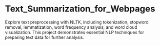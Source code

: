 # Text_Summarization_for_Webpages
Explore text preprocessing with NLTK, including tokenization, stopword removal, lemmatization, word frequency analysis, and word cloud visualization. This project demonstrates essential NLP techniques for preparing text data for further analysis.
